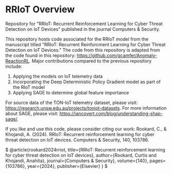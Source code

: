 # RRIoT Overview
Repository for "RRIoT: Recurrent Reinforcement Learning for Cyber Threat Detection on IoT Devices" published in the journal Computers & Security. 

This repository hosts code associated for the RRIoT model from the manuscript titled "RRIoT: Recurrent Reinforcment Learning for Cyber Threat Detection on IoT Devices." The code from this repository is adapted from the code found in this repository: https://github.com/gcamfer/Anomaly-ReactionRL. Major contributions compared to the previous repository include:
1) Applying the models on IoT telemetry data 
2) Incorporating the Deep Deterministic Policy Gradient model as part of the RIoT model
3) Applying SAGE to determine global feature importance

For source data of the TON-IoT telemetry dataset, please visit: https://research.unsw.edu.au/projects/toniot-datasets. For more information about SAGE, please visit: https://iancovert.com/blog/understanding-shap-sage/. 

If you like and use this code, please consider citing our work: Rookard, C., & Khojandi, A. (2024). RRIoT: Recurrent reinforcement learning for cyber threat detection on IoT devices. Computers &amp; Security, 140, 103786.

$
@article{rookard2024rriot,
  title={RRIoT: Recurrent reinforcement learning for cyber threat detection on IoT devices},
  author={Rookard, Curtis and Khojandi, Anahita},
  journal={Computers &amp; Security},
  volume={140},
  pages={103786},
  year={2024},
  publisher={Elsevier}
}
$
